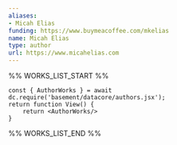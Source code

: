 ```yaml
---
aliases:
- Micah Elias
funding: https://www.buymeacoffee.com/mkelias
name: Micah Elias
type: author
url: https://www.micahelias.com
---
```



%% WORKS_LIST_START %%

```datacorejsx
const { AuthorWorks } = await dc.require('basement/datacore/authors.jsx');
return function View() {
    return <AuthorWorks/>
}
```
%% WORKS_LIST_END %%